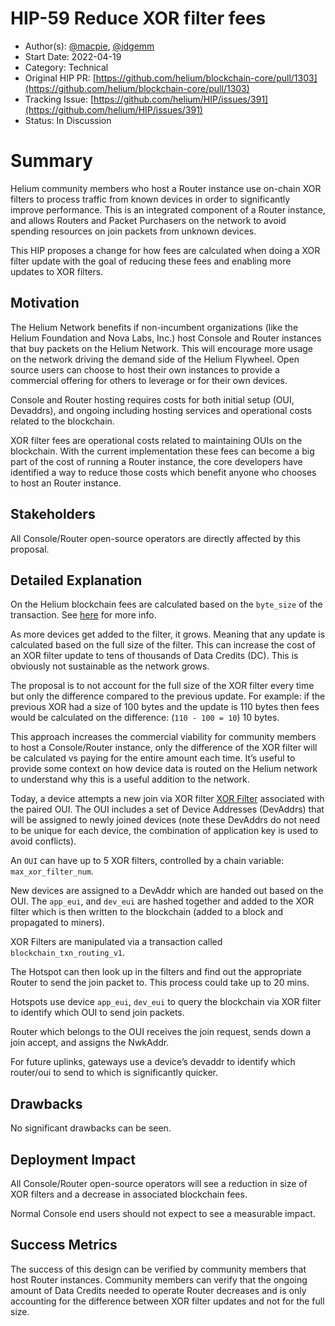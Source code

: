 # HIP-59 Reduce XOR filter fees

- Author(s): [@macpie](https://github.com/macpie), [@jdgemm](https://github.com/jdgemm)
- Start Date: 2022-04-19
- Category: Technical
- Original HIP PR: [https://github.com/helium/blockchain-core/pull/1303](https://github.com/helium/blockchain-core/pull/1303)
- Tracking Issue: [https://github.com/helium/HIP/issues/391](https://github.com/helium/HIP/issues/391)
- Status: In Discussion

# Summary

Helium community members who host a Router instance use on-chain XOR filters to  process traffic from known devices in order to significantly improve performance. This is an integrated component of a Router instance, and allows Routers and Packet Purchasers on the network to avoid spending resources on join packets from unknown devices.

This HIP proposes a change for how fees are calculated when doing a XOR filter update with the goal of reducing these fees and enabling more updates to XOR filters.

## Motivation

The Helium Network benefits if non-incumbent organizations (like the Helium Foundation and Nova Labs, Inc.) host Console and Router instances that buy packets on the Helium Network. This will encourage more usage on the network driving the demand side of the Helium Flywheel. Open source users can choose to host their own instances to provide a commercial offering for others to leverage or for their own devices.

Console and Router hosting requires costs for both initial setup (OUI, Devaddrs), and ongoing including hosting services and operational costs related to the blockchain.

XOR filter fees are operational costs related to maintaining OUIs on the blockchain. With the current implementation these fees can become a big part of the cost of running a Router instance, the core developers have identified a way to reduce those costs which benefit anyone who chooses to host an Router instance.

## Stakeholders

All Console/Router open-source operators are directly affected by this proposal.

## Detailed Explanation

On the Helium blockchain fees are calculated based on the `byte_size` of the transaction. See [here](https://github.com/helium/blockchain-core/blob/master/include/blockchain_txn_fees.hrl) for more info.

As more devices get added to the filter, it grows. Meaning that any update is calculated based on the full size of the filter. This can increase the cost of an XOR filter update to tens of thousands of Data Credits (DC). This is obviously not sustainable as the network grows.

The proposal is to not account for the full size of the XOR filter every time but only the difference compared to the previous update. For example: if the previous XOR had a size of 100 bytes and the update is 110 bytes then fees would be calculated on the difference: (`110 - 100 = 10`) 10 bytes.

This approach increases the commercial viability for community members to host a Console/Router instance, only the difference of the XOR filter will be calculated vs paying for the entire amount each time.
It’s useful to provide some context on how device data is routed on the Helium network to understand why this is a useful addition to the network.

Today, a device attempts a new join via XOR filter  [XOR Filter](https://github.com/mpope9/exor_filter) associated with the paired OUI. The OUI includes a set of Device Addresses (DevAddrs) that will be assigned to newly joined devices (note these DevAddrs do not need to be unique for each device, the combination of application key is used to avoid conflicts).

An `OUI` can have up to 5 XOR filters, controlled by a chain variable: `max_xor_filter_num`.

New devices are assigned to a DevAddr which are handed out based on the OUI. The `app_eui`, and `dev_eui` are hashed together and added to the XOR filter which is then written to the blockchain (added to a block and propagated to miners).

XOR Filters are manipulated via a transaction called `blockchain_txn_routing_v1`.

The Hotspot can then look up in the filters and find out the appropriate Router to send the join packet to. This process could take up to 20 mins.

Hotspots use device `app_eui`, `dev_eui` to query the blockchain via XOR filter to identify which OUI to send join packets.

Router which belongs to the OUI receives the  join request, sends down a join accept, and assigns the NwkAddr.

For future uplinks, gateways use a device’s devaddr to identify which router/oui to send to which is significantly quicker.

## Drawbacks

No significant drawbacks can be seen.

## Deployment Impact

All Console/Router open-source operators will see a reduction in size of XOR filters and a decrease in associated blockchain fees.

Normal Console end users should not expect to see a measurable impact.

## Success Metrics

The success of this design can be verified by community members that host Router instances. Community members can verify that the ongoing amount of Data Credits needed to operate Router decreases and is only accounting for the difference between XOR filter updates and not for the full size.
